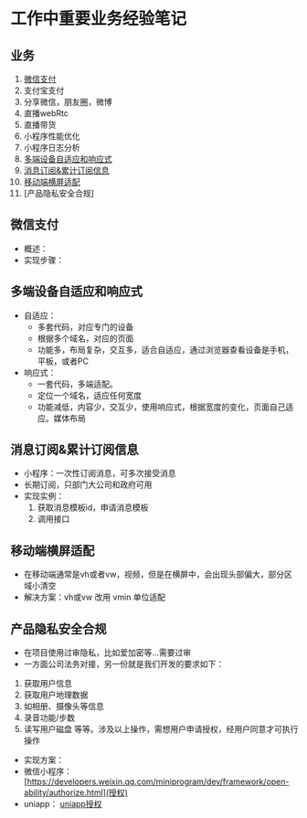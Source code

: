 # 工作中重要业务经验笔记


## 业务
1. [微信支付](#微信支付)
1. 支付宝支付
1. 分享微信，朋友圈，微博
1. 直播webRtc
1. 直播带货
1. 小程序性能优化
1. 小程序日志分析
1. [多端设备自适应和响应式](多端设备自适应和响应式)
1. [消息订阅&累计订阅信息](消息订阅&累计订阅信息)
1. [移动端横屏适配](移动端横屏适配)
1. [产品隐私安全合规]

## 微信支付
* 概述：
* 实现步骤：

## 多端设备自适应和响应式
* 自适应：
    * 多套代码，对应专门的设备
    * 根据多个域名，对应的页面
    * 功能多，布局复杂，交互多，适合自适应，通过浏览器查看设备是手机，平板，或者PC
* 响应式：
    * 一套代码，多端适配。
    * 定位一个域名，适应任何宽度
    * 功能减低，内容少，交互少，使用响应式，根据宽度的变化，页面自己适应。媒体布局
    
    
  
## 消息订阅&累计订阅信息
* 小程序：一次性订阅消息，可多次接受消息
* 长期订阅，只部门大公司和政府可用
* 实现实例：
   1. 获取消息模板id，申请消息模板
   2. 调用接口


## 移动端横屏适配
* 在移动端通常是vh或者vw，视频，但是在横屏中，会出现头部偏大，部分区域小清空
* 解决方案：vh或vw 改用 vmin 单位适配


## 产品隐私安全合规
* 在项目使用过审隐私，比如爱加密等...需要过审
* 一方面公司法务对接，另一份就是我们开发的要求如下：
1. 获取用户信息
2. 获取用户地理数据
3. 如相册、摄像头等信息
4. 录音功能/步数
5. 读写用户磁盘
等等。涉及以上操作，需想用户申请授权，经用户同意才可执行操作

* 实现方案：
* 微信小程序：[https://developers.weixin.qq.com/miniprogram/dev/framework/open-ability/authorize.html](授权)
* uniapp： [uniapp授权](https://uniapp.dcloud.net.cn/api/other/authorize.html)




